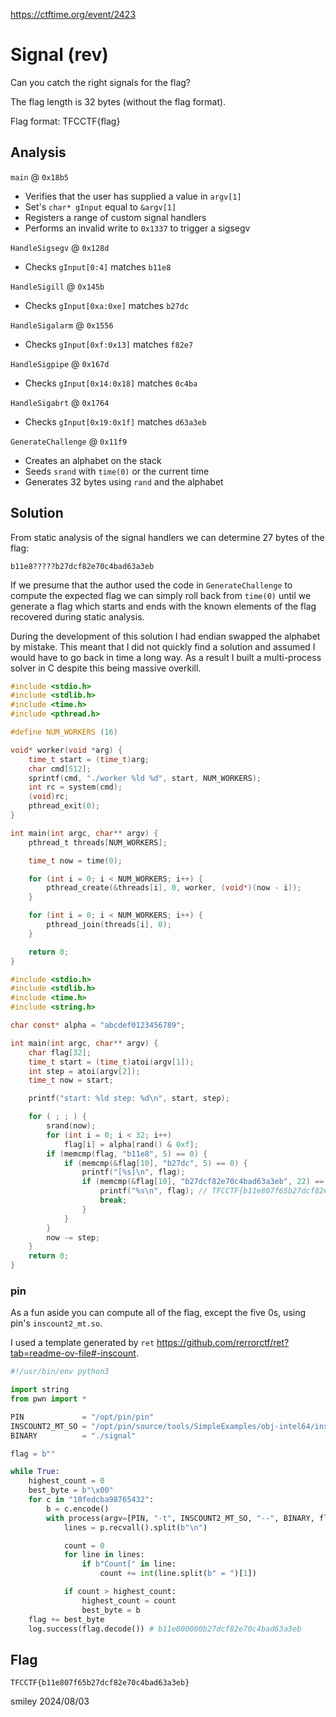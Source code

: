 https://ctftime.org/event/2423

# Signal (rev)

Can you catch the right signals for the flag?

The flag length is 32 bytes (without the flag format).

Flag format: TFCCTF{flag}

## Analysis

`main` @ `0x18b5`
- Verifies that the user has supplied a value in `argv[1]`
- Set's `char* gInput` equal to `&argv[1]`
- Registers a range of custom signal handlers
- Performs an invalid write to `0x1337` to trigger a sigsegv

`HandleSigsegv` @ `0x128d`
- Checks `gInput[0:4]` matches `b11e8`

`HandleSigill` @ `0x145b`
- Checks `gInput[0xa:0xe]` matches `b27dc`

`HandleSigalarm` @ `0x1556`
- Checks `gInput[0xf:0x13]` matches `f82e7`

`HandleSigpipe` @ `0x167d`
- Checks `gInput[0x14:0x18]` matches `0c4ba`

`HandleSigabrt` @ `0x1764`
- Checks `gInput[0x19:0x1f]` matches `d63a3eb`

`GenerateChallenge` @ `0x11f9`
- Creates an alphabet on the stack
- Seeds `srand` with `time(0)` or the current time
- Generates 32 bytes using `rand` and the alphabet

## Solution

From static analysis of the signal handlers we can determine 27 bytes of the flag:

`b11e8?????b27dcf82e70c4bad63a3eb`

If we presume that the author used the code in `GenerateChallenge` to compute the expected flag we can simply roll back from `time(0)` until we generate a flag which starts and ends with the known elements of the flag recovered during static analysis.

During the development of this solution I had endian swapped the alphabet by mistake. This meant that I did not quickly find a solution and assumed I would have to go back in time a long way. As a result I built a multi-process solver in C despite this being massive overkill.

```c
#include <stdio.h>
#include <stdlib.h>
#include <time.h>
#include <pthread.h>

#define NUM_WORKERS (16)

void* worker(void *arg) {
    time_t start = (time_t)arg;
    char cmd[512];
    sprintf(cmd, "./worker %ld %d", start, NUM_WORKERS);
    int rc = system(cmd);
    (void)rc;
    pthread_exit(0);
}

int main(int argc, char** argv) {
    pthread_t threads[NUM_WORKERS];

    time_t now = time(0);

    for (int i = 0; i < NUM_WORKERS; i++) {
        pthread_create(&threads[i], 0, worker, (void*)(now - i));
    }

    for (int i = 0; i < NUM_WORKERS; i++) {
        pthread_join(threads[i], 0);
    }

    return 0;
}
```

```c
#include <stdio.h>
#include <stdlib.h>
#include <time.h>
#include <string.h>

char const* alpha = "abcdef0123456789";

int main(int argc, char** argv) {
    char flag[32];
    time_t start = (time_t)atoi(argv[1]);
    int step = atoi(argv[2]);
    time_t now = start;

    printf("start: %ld step: %d\n", start, step);

    for ( ; ; ) {
        srand(now);
        for (int i = 0; i < 32; i++)
            flag[i] = alpha[rand() & 0xf];
        if (memcmp(flag, "b11e8", 5) == 0) {
            if (memcmp(&flag[10], "b27dc", 5) == 0) {
                printf("[%s]\n", flag);
                if (memcmp(&flag[10], "b27dcf82e70c4bad63a3eb", 22) == 0) {
                    printf("%s\n", flag); // TFCCTF{b11e807f65b27dcf82e70c4bad63a3eb}
                    break;
                }
            }
        }
        now -= step;
    }
    return 0;
}
```

### pin

As a fun aside you can compute all of the flag, except the five 0s, using pin's `inscount2_mt.so`.

I used a template generated by `ret` https://github.com/rerrorctf/ret?tab=readme-ov-file#-inscount.

```python
#!/usr/bin/env python3

import string
from pwn import *

PIN             = "/opt/pin/pin"
INSCOUNT2_MT_SO = "/opt/pin/source/tools/SimpleExamples/obj-intel64/inscount2_mt.so"
BINARY          = "./signal"

flag = b""

while True:
	highest_count = 0
	best_byte = b"\x00"
	for c in "10fedcba98765432":
		b = c.encode()
		with process(argv=[PIN, "-t", INSCOUNT2_MT_SO, "--", BINARY, flag + b], level="CRITICAL") as p:
			lines = p.recvall().split(b"\n")

			count = 0
			for line in lines:
				if b"Count[" in line:
					count += int(line.split(b" = ")[1])

			if count > highest_count:
				highest_count = count
				best_byte = b
	flag += best_byte
	log.success(flag.decode()) # b11e800000b27dcf82e70c4bad63a3eb
```

## Flag
`TFCCTF{b11e807f65b27dcf82e70c4bad63a3eb}`

smiley 2024/08/03
